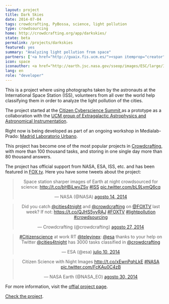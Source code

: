 ```yaml
---
layout: project
title: Dark Skies
date: 2014-07-04
tags: crowdcrafting, PyBossa, science, light pollution 
type: crowdsourcing
home: http://crowdcrafting.org/app/darkskies/
state: beta
permalink: /projects/darkskies
featured: yes
summary: "Analyzing light pollution from space"
partners: ['<a href="http://guaix.fis.ucm.es/"><span itemprop="creator">UCM group of Extragalactic Astrophysics and Astronomical Instrumentation</span></a>', '<a href="http://medialab-prado.es/"><span itemprop="creator"> Medialab-Prado</span>', '<a href="http://crowdcrafting.org/"><span itemprop="creator">Crowdcrafting</span></a>']
icon: space
iconauthor: <a href="http://earth.jsc.nasa.gov/sseop/images/ESC/large/ISS030/ISS030-E-21177.jpg">NASA</a>
lang: en
role: "developer"
---
```


This is a project where using photographs taken by the astronauts at the International Space Station (ISS), volunteers from all over the world
help classifying them in order to analyze the light pollution of the cities.

The project started at the [ Citizen Cyberscience Summit ](http://cybersciencesummit.org/) as a prototype as a 
collaboration with the [UCM group of Extragalactic Astrophysics and Astronomical Instrumentation](guaix.fis.ucm.es). 

Right now is being developed as part of an ongoing workshop
in Medialab-Prado: [Madrid Laboratorio Urbano](http://medialab-prado.es/article/madridlaboratoriourbano).

This project has become one of the most popular projects in [Crowdcrafting](http://crowdcrafting.org), with more than 100 thousand tasks, and storing in one single day more than 80 thousand answers.

The project has official support from NASA, ESA, ISS, etc. and has been featured in [FOX tv](https://video.foxnews.com/v/video-embed.html?video_id=3742323090001). Here you have some tweets about the project:

<blockquote class="twitter-tweet" lang="es" align="center"><p>Space station sharper images of Earth at night crowdsourced for science: <a href="http://t.co/bHBiLwvZSv">http://t.co/bHBiLwvZSv</a>   <a href="https://twitter.com/hashtag/ISS?src=hash">#ISS</a> <a href="http://t.co/bL9LymQ6cq">pic.twitter.com/bL9LymQ6cq</a></p>&mdash; NASA (@NASA) <a href="https://twitter.com/NASA/status/499963958552711168">agosto 14, 2014</a></blockquote>
<script async src="//platform.twitter.com/widgets.js" charset="utf-8"></script>

<blockquote class="twitter-tweet" lang="es" align="center"><p>Did you catch <a href="https://twitter.com/cities4tnight">@cities4tnight</a> and <a href="https://twitter.com/crowdcrafting">@crowdcrafting</a> on <a href="https://twitter.com/FOXTV">@FOXTV</a> last week? If not: <a href="https://t.co/QJHS5yyRAJ">https://t.co/QJHS5yyRAJ</a> <a href="https://twitter.com/hashtag/FOXTV?src=hash">#FOXTV</a> <a href="https://twitter.com/hashtag/lightpollution?src=hash">#lightpollution</a> <a href="https://twitter.com/hashtag/crowdsourcing?src=hash">#crowdsourcing</a></p>&mdash; Crowdcrafting (@crowdcrafting) <a href="https://twitter.com/crowdcrafting/status/504596643648638976">agosto 27, 2014</a></blockquote>
<script async src="//platform.twitter.com/widgets.js" charset="utf-8"></script>


<blockquote class="twitter-tweet" lang="es" align="center"><p><a href="https://twitter.com/hashtag/Citizenscience?src=hash">#Citizenscience</a> at work RT <a href="https://twitter.com/teleyinex">@teleyinex</a>: <a href="https://twitter.com/esa">@esa</a> thanks to your help on Twitter <a href="https://twitter.com/cities4tnight">@cities4tnight</a> has 3000 tasks classified in <a href="https://twitter.com/crowdcrafting">@crowdcrafting</a></p>&mdash; ESA (@esa) <a href="https://twitter.com/esa/status/487228335018475521">julio 10, 2014</a></blockquote>
<script async src="//platform.twitter.com/widgets.js" charset="utf-8"></script>


<blockquote class="twitter-tweet" lang="es" align="center"><p>Citizen Science with Night Images <a href="http://t.co/xEwnPqhLkE">http://t.co/xEwnPqhLkE</a> <a href="https://twitter.com/hashtag/NASA?src=hash">#NASA</a> <a href="http://t.co/FcKAu0C4zB">pic.twitter.com/FcKAu0C4zB</a></p>&mdash; NASA Earth (@NASA_EO) <a href="https://twitter.com/NASA_EO/status/505716577619439616">agosto 30, 2014</a></blockquote>
<script async src="//platform.twitter.com/widgets.js" charset="utf-8"></script>



For more information, visit the [offial project page](http://www.citiesatnight.org/).

<a target="_blank" href="http://crowdcrafting.org/app/darkskies/">Check the
project</a>.
